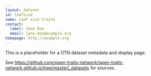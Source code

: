 ```yaml
---
layout: dataset
id: leafsize
name: Leaf size traits
contact:
  label: Jane Doe
  email: jane.doe@example.org
homepage: http://example.org
---
```


This is a placeholder for a OTN dataset metadata and display page.

See https://github.com/open-traits-network/open-traits-network.github.io/tree/master/_datasets for sources.
